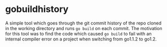 # gobuildhistory

A simple tool which goes through the git commit history of the repo cloned in the working directory and runs `go build` on each commit.
The motivation for this tool was to find the code which caused `go build` to fail with an internal compiler error on a project when switching from go1.1.2 to go1.2.
